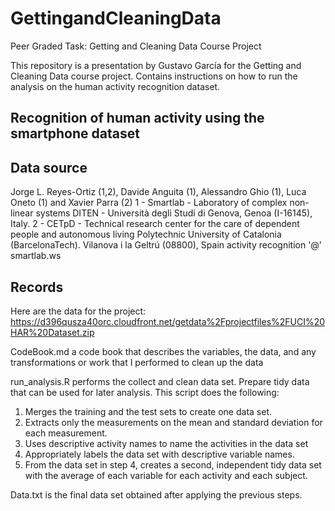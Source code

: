 # GettingandCleaningData

Peer Graded Task: Getting and Cleaning Data Course Project

This repository is a presentation by Gustavo García for the Getting and Cleaning Data course project. Contains instructions on how to run the analysis on the human activity recognition dataset.

## Recognition of human activity using the smartphone dataset
## Data source
Jorge L. Reyes-Ortiz (1,2), Davide Anguita (1), Alessandro Ghio (1), Luca Oneto (1) and Xavier Parra (2)
1 - Smartlab - Laboratory of complex non-linear systems
DITEN - Università degli Studi di Genova, Genoa (I-16145), Italy.
2 - CETpD - Technical research center for the care of dependent people and autonomous living
Polytechnic University of Catalonia (BarcelonaTech). Vilanova i la Geltrú (08800), Spain
activity recognition '@' smartlab.ws

## Records

Here are the data for the project:
https://d396qusza40orc.cloudfront.net/getdata%2Fprojectfiles%2FUCI%20HAR%20Dataset.zip

CodeBook.md a code book that describes the variables, the data, and any transformations or work that I performed to clean up the data

run_analysis.R performs the collect and clean data set. Prepare tidy data that can be used for later analysis. This script does the following:

1. Merges the training and the test sets to create one data set.
2. Extracts only the measurements on the mean and standard deviation for each measurement.
3. Uses descriptive activity names to name the activities in the data set
4. Appropriately labels the data set with descriptive variable names.
5. From the data set in step 4, creates a second, independent tidy data set with the average of each variable for each activity and each subject.

Data.txt is the final data set obtained after applying the previous steps.
